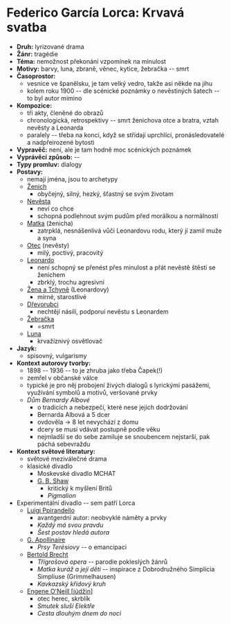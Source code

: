 # Federico García Lorca: Krvavá svatba
- __Druh:__ lyrizované drama
- __Žánr:__ tragédie
- __Téma:__ nemožnost překonání vzpomínek na minulost
- __Motivy:__ barvy, luna, zbraně, věnec, kytice, žebračka -- smrt
- __Časoprostor:__
  - vesnice ve španělsku, je tam velký vedro, takže asi někde na jihu
  - kolem roku 1900 -- dle scénické poznámky o nevěstiných šatech -- to byl autor mimino
- __Kompozice:__
  - tři akty, členěné do obrazů
  - chronologická, retrospektivy -- smrt ženichova otce a bratra, vztah nevěsty a Leonarda
  - paralely -- třeba na konci, když se střídají uprchlíci, pronásledovatelé a nadpřeirozené bytosti
- __Vypravěč:__ není, ale je tam hodně moc scénických poznámek
- __Vyprávěcí způsob:__ --
- __Typy promluv:__ dialogy
- __Postavy:__ 
  - nemají jména, jsou to archetypy
  - <u>Ženich</u>
    - obyčejný, silný, hezký, šťastný se svým životam
  - <u>Nevěsta</u>
    - neví co chce
    - schopná podlehnout svým pudům před morálkou a normálností
  - <u>Matka</u> (ženicha)
    - zatrpklá, nesnášenlivá vůči Leonardovu rodu, který jí zamil muže a syna
  - <u>Otec</u> (nevěsty)
    - milý, poctivý, pracovitý
  - <u>Leonardo</u>
    - není schopný se přenést přes minulost a přát nevěstě štěstí se ženichem
    - zbrklý, trochu agresivní
  - <u>Žena a Tchyně</u> (Leonardovy)
    - mírné, starostlivé
  - <u>Dřevorubci</u>
    - nechtějí násilí, podporuí nevěstu s Leonardem
  - <u>Žebračka</u>
    - =smrt
  - <u>Luna</u>
    - krvažíznivý osvětlovač
- __Jazyk:__
  - spisovný, vulgarismy
- __Kontext autorovy tvorby:__
  - 1898 -- 1936 -- to je zhruba jako třeba Čapek(!)
  - zemřel v občanské válce
  - typické je pro něj probojení živých dialogů s lyrickými pasážemi, využívání symbolů a motivů, veršované prvky
  - _Dům Bernardy Albové_
    - o tradicích a nebezpečí, které nese jejich dodržování
    - Bernarda Albová a 5 dcer
    - ovdověla -> 8 let nevychází z domu
    - dcery se musí vdávat postupně podle věku
    - nejmladší se do sebe zamiluje se snoubencem nejstarší, pak páchá sebevraždu
- __Kontext světové literatury:__
  - světové meziválečné drama
  - klasické divadlo
	- Moskevské divadlo MCHAT
	- <u>G. B. Shaw</u>
		- kritický k myšlení Britů
		- _Pigmalion_
- Experimentální divadlo -- sem patří Lorca
	- <u>Luigi Ppirandello</u>
		- avantgerdní autor: neobvyklé náměty a prvky
		- _Každý má svou pravdu_
		- _Šest postav hledá autora_
	- <u>G. Apollinaire</u>
		- _Prsy Terésiovy_ -- o emancipaci
	- <u>Bertold Brecht</u>
		- _Třígrošová opera_ -- parodie pokleslých žánrů
		- _Matka kuráž a její děti_ -- inspirace z Dobrodružného Simplicia Simpliuse (Grimmelhausen)
		- _Kavkazský křídový kruh_
	- <u>Engene O'Neill [júdžin]</u>
		- otec herec, skrblík
		- _Smutek sluší Elektře_
		- _Cesta dlouhým dnem do noci_
